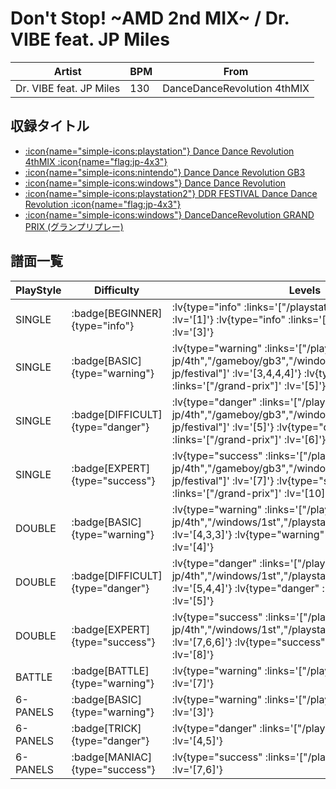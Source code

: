 # Don't Stop! \~AMD 2nd MIX\~ / Dr. VIBE feat. JP Miles

|Artist|BPM|From|
|------|---|----|
|Dr. VIBE feat. JP Miles|130|DanceDanceRevolution 4thMIX|

## 収録タイトル

- [ :icon{name="simple-icons:playstation"} Dance Dance Revolution 4thMIX :icon{name="flag:jp-4x3"} ](/playstation-jp/4th)
- [ :icon{name="simple-icons:nintendo"} Dance Dance Revolution GB3](/gameboy/gb3)
- [ :icon{name="simple-icons:windows"} Dance Dance Revolution](/windows/1st)
- [ :icon{name="simple-icons:playstation2"} DDR FESTIVAL Dance Dance Revolution :icon{name="flag:jp-4x3"} ](/playstation2-jp/festival)
- [ :icon{name="simple-icons:windows"} DanceDanceRevolution GRAND PRIX (グランプリプレー)](/grand-prix)

## 譜面一覧

|PlayStyle|Difficulty|Levels|Notes|Movie|
|---------|----------|------|-----|-----|
|SINGLE| :badge[BEGINNER]{type="info"} | :lv{type="info" :links='["/playstation2-jp/festival"]' :lv='[1]'}  :lv{type="info" :links='["/grand-prix"]' :lv='[3]'} |92/0||
|SINGLE| :badge[BASIC]{type="warning"} | :lv{type="warning" :links='["/playstation-jp/4th","/gameboy/gb3","/windows/1st","/playstation2-jp/festival"]' :lv='[3,4,4,4]'}  :lv{type="warning" :links='["/grand-prix"]' :lv='[5]'} |156/0||
|SINGLE| :badge[DIFFICULT]{type="danger"} | :lv{type="danger" :links='["/playstation-jp/4th","/gameboy/gb3","/windows/1st","/playstation2-jp/festival"]' :lv='[5]'}  :lv{type="danger" :links='["/grand-prix"]' :lv='[6]'} |189/0||
|SINGLE| :badge[EXPERT]{type="success"} | :lv{type="success" :links='["/playstation-jp/4th","/gameboy/gb3","/windows/1st","/playstation2-jp/festival"]' :lv='[7]'}  :lv{type="success" :links='["/grand-prix"]' :lv='[10]'} |214/0||
|DOUBLE| :badge[BASIC]{type="warning"} | :lv{type="warning" :links='["/playstation-jp/4th","/windows/1st","/playstation2-jp/festival"]' :lv='[4,3,3]'}  :lv{type="warning" :links='["/grand-prix"]' :lv='[4]'} |113/0||
|DOUBLE| :badge[DIFFICULT]{type="danger"} | :lv{type="danger" :links='["/playstation-jp/4th","/windows/1st","/playstation2-jp/festival"]' :lv='[5,4,4]'}  :lv{type="danger" :links='["/grand-prix"]' :lv='[5]'} |174/0||
|DOUBLE| :badge[EXPERT]{type="success"} | :lv{type="success" :links='["/playstation-jp/4th","/windows/1st","/playstation2-jp/festival"]' :lv='[7,6,6]'}  :lv{type="success" :links='["/grand-prix"]' :lv='[8]'} |221/0||
|BATTLE| :badge[BATTLE]{type="warning"} | :lv{type="warning" :links='["/playstation-jp/4th"]' :lv='[7]'} |||
|6-PANELS| :badge[BASIC]{type="warning"} | :lv{type="warning" :links='["/playstation-jp/4th"]' :lv='[3]'} |113/0||
|6-PANELS| :badge[TRICK]{type="danger"} | :lv{type="danger" :links='["/playstation-jp/4th"]' :lv='[4,5]'} |174/0||
|6-PANELS| :badge[MANIAC]{type="success"} | :lv{type="success" :links='["/playstation-jp/4th"]' :lv='[7,6]'} |221/0||
